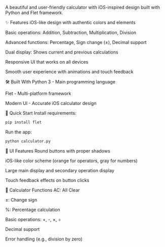 A beautiful and user-friendly calculator with iOS-inspired design built with Python and Flet framework.

✨ Features
iOS-like design with authentic colors and elements

Basic operations: Addition, Subtraction, Multiplication, Division

Advanced functions: Percentage, Sign change (±), Decimal support

Dual display: Shows current and previous calculations

Responsive UI that works on all devices

Smooth user experience with animations and touch feedback

🛠️ Built With
Python 3 - Main programming language

Flet - Multi-platform framework

Modern UI - Accurate iOS calculator design

🚀 Quick Start
Install requirements:

```bash
pip install flet
```
Run the app:

```bash
python calculator.py
```
📱 UI Features
Round buttons with proper shadows

iOS-like color scheme (orange for operators, gray for numbers)

Large main display and secondary operation display

Touch feedback effects on button clicks

🔢 Calculator Functions
AC: All Clear

±: Change sign

%: Percentage calculation

Basic operations: +, -, ×, ÷

Decimal support

Error handling (e.g., division by zero)

